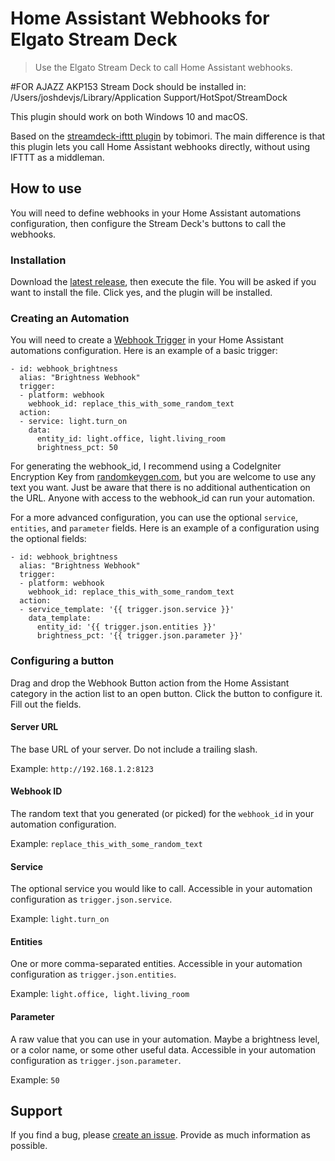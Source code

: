 # Home Assistant Webhooks for Elgato Stream Deck
> Use the Elgato Stream Deck to call Home Assistant webhooks.


#FOR AJAZZ AKP153 Stream Dock should be installed in:
/Users/joshdevjs/Library/Application Support/HotSpot/StreamDock

This plugin should work on both Windows 10 and macOS.

Based on the [streamdeck-ifttt plugin](https://github.com/tobimori/streamdeck-ifttt) by tobimori. The main difference is that this plugin lets you call Home Assistant webhooks directly, without using IFTTT as a middleman.

## How to use

You will need to define webhooks in your Home Assistant automations configuration, then configure the Stream Deck's buttons to call the webhooks.

### Installation

Download the [latest release](https://github.com/hendricksond/streamdeck-homeassistant-webhook/releases/latest), then execute the file. You will be asked if you want to install the file. Click yes, and the plugin will be installed.

### Creating an Automation

You will need to create a [Webhook Trigger](https://www.home-assistant.io/docs/automation/trigger/#webhook-trigger) in your Home Assistant automations configuration. Here is an example of a basic trigger:

```
- id: webhook_brightness
  alias: "Brightness Webhook"
  trigger:
  - platform: webhook
    webhook_id: replace_this_with_some_random_text
  action:
  - service: light.turn_on
    data:
      entity_id: light.office, light.living_room
      brightness_pct: 50
```

For generating the webhook_id, I recommend using a CodeIgniter Encryption Key from [randomkeygen.com](https://randomkeygen.com/), but you are welcome to use any text you want. Just be aware that there is no additional authentication on the URL. Anyone with access to the webhook_id can run your automation.

For a more advanced configuration, you can use the optional `service`, `entities`, and `parameter` fields. Here is an example of a configuration using the optional fields:

```
- id: webhook_brightness
  alias: "Brightness Webhook"
  trigger:
  - platform: webhook
    webhook_id: replace_this_with_some_random_text
  action:
  - service_template: '{{ trigger.json.service }}'
    data_template:
      entity_id: '{{ trigger.json.entities }}'
      brightness_pct: '{{ trigger.json.parameter }}'
```

### Configuring a button

Drag and drop the Webhook Button action from the Home Assistant category in the action list to an open button. Click the button to configure it. Fill out the fields.

#### Server URL
The base URL of your server. Do not include a trailing slash.

Example: `http://192.168.1.2:8123`

#### Webhook ID
The random text that you generated (or picked) for the `webhook_id` in your automation configuration.

Example: `replace_this_with_some_random_text`

#### Service
The optional service you would like to call. Accessible in your automation configuration as `trigger.json.service`.

Example: `light.turn_on`

#### Entities
One or more comma-separated entities. Accessible in your automation configuration as `trigger.json.entities`.

Example: `light.office, light.living_room`

#### Parameter
A raw value that you can use in your automation. Maybe a brightness level, or a color name, or some other useful data. Accessible in your automation configuration as `trigger.json.parameter`.

Example: `50`

## Support

If you find a bug, please [create an issue](https://github.com/hendricksond/streamdeck-homeassistant-webhook/issues/new). Provide as much information as possible.
